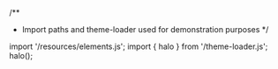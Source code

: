 <!--
type: template
name: slider
-->
/**
 * Import paths and theme-loader used for demonstration purposes
 */

import '/resources/elements.js';
import { halo } from '/theme-loader.js';
halo();
